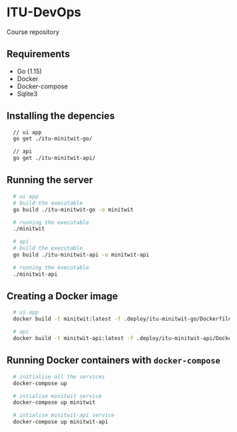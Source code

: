 # ITU-DevOps

Course repository

## Requirements

- Go (1.15)
- Docker
- Docker-compose
- Sqlite3

## Installing the depencies

```bash
  // ui app
  go get ./itu-minitwit-go/

  // api
  go get ./itu-minitwit-api/
```

## Running the server

```bash
  # ui app
  # build the executable
  go build ./itu-minitwit-go -o minitwit

  # running the executable
  ./minitwit
```

```bash
  # api
  # build the executable
  go build ./itu-minitwit-api -o minitwit-api

  # running the executable
  ./minitwit-api
```

## Creating a Docker image

```bash
  # ui app
  docker build -t minitwit:latest -f .deploy/itu-minitwit-go/Dockerfile .

  # api
  docker build -t minitwit-api:latest -f .deploy/itu-minitwit-api/Dockerfile .
```

## Running Docker containers with `docker-compose`

```bash
  # initialise all the services
  docker-compose up

  # intialise minitwit service
  docker-compose up minitwit

  # intialise minitwit-api service
  docker-compose up minitwit-api
```
